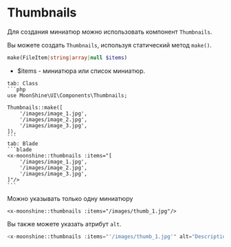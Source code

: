 # Thumbnails

Для создания миниатюр можно использовать компонент `Thumbnails`.

Вы можете создать `Thumbnails`, используя статический метод `make()`.

```php
make(FileItem|string|array|null $items)
```

- $items - миниатюра или список миниатюр.

~~~tabs
tab: Class
```php
use MoonShine\UI\Components\Thumbnails;

Thumbnails::make([
    '/images/image_1.jpg',
    '/images/image_2.jpg',
    '/images/image_3.jpg',
]),
```
tab: Blade
```blade
<x-moonshine::thumbnails :items="[
    '/images/image_1.jpg',
    '/images/image_2.jpg',
    '/images/image_3.jpg',
]"/>
```
~~~

Можно указывать только одну миниатюру

```blade
<x-moonshine::thumbnails :items="/images/thumb_1.jpg"/>
```

Вы также можете указать атрибут `alt`.

```php
<x-moonshine::thumbnails :items="'/images/thumb_1.jpg'" alt="Description"/>
```